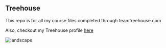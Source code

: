 ## Treehouse

This repo is for all my course files completed through teamtreehouse.com

Also, checkout my Treehouse profile [here](https://github.com/Tralicasey/Treehouse)

![landscape](https://user-images.githubusercontent.com/65374845/84735110-a9e86880-af70-11ea-83ed-52a4602575dc.jpeg)
